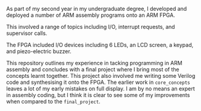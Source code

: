As part of my second year in my undergraduate degree, I developed and deployed a number of ARM assembly programs onto an ARM FPGA.

This involved a range of topics including I/O, interrupt requests, and supervisor calls.

The FPGA included I/O devices including 6 LEDs, an LCD screen, a keypad, and piezo-electric buzzer.

This repository outlines my experience in tacking programming in ARM assembly and concludes with a final project where I bring most of the concepts learnt together. This project also involved me writing some Verilog code and synthesising it onto the FPGA. The earlier work in `core_concepts` leaves a lot of my early mistakes on full display. I am by no means an expert in assembly coding, but I think it is clear to see some of my improvements when compared to the `final_project`.
